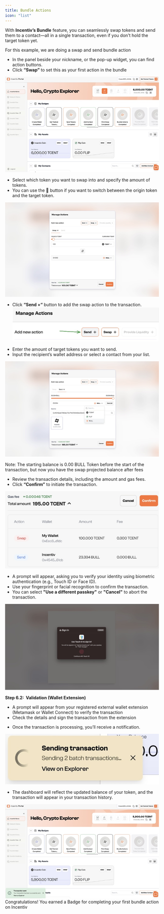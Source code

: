 ```yaml
---
title: Bundle Actions
icon: "list"
---
```


With **Incentiv’s Bundle** feature, you can seamlessly swap tokens and send them to a contact—all in a single transaction, even if you don't hold the target token yet.

 <Note> For this example, we are doing a swap and send bundle action </Note>

<Steps> 
  
<Step title="Step 1: Navigate and click the Swap button">

* In the panel beside your nickname, or the pop-up widget, you can find action buttons.
* Click **“Swap”** to set this as your first action in the bundle

![Bundle Actions](/docs/images/BundleActions1.jpeg)
</Step> 

<Step title="Step 2: Choose the token"> 

* Select which token you want to swap into and specify the amount of tokens.
* You can use the 🔄 button if you want to switch between the origin token and the target token.

![Bundle Actions](/docs/images/BundleActions2.jpeg)
</Step>
<Step title="Step 3: Select Additional Actions"> 

* Click **“Send +“** button to add the swap action to the transaction.
  ![Bundle Actions](/docs/images/BundleActions3.jpeg)
</Step>
<Step title="Step 4: Fill Token Amount and Recipient Address"> 

* Enter the amount of target tokens you want to send.
* Input the recipient’s wallet address or select a contact from your list.

![Bundle Actions](/docs/images/BundleActions4.jpeg)

 <Warning>Note: The starting balance is 0.00 BULL Token before the start of the transaction, but now you have the swap projected balance after fees</Warning>
</Step> 
<Step title="Step 5: Overview & Confirm"> 

* Review the transaction details, including the amount and gas fees.
* Click **“Confirm”** to initiate the transaction.

![Bundle Actions](/docs/images/BundleActions5.jpeg)
</Step>
<Step title="Step 6.1: Validation"> 

* A prompt will appear, asking you to verify your identity using biometric authentication (e.g., Touch ID or Face ID).
* Use your fingerprint or facial recognition to confirm the transaction.
* You can select **"Use a different passkey"** or **"Cancel"** to abort the transaction.

![Bundle Actions](/docs/images/BundleActions6.jpeg)

**Step 6.2:  Validation (Wallet Extension)**

* A prompt will appear from your registered external wallet extension (Metamask or Wallet Connect) to verify the transaction
* Check the details and sign the transaction from the extension
</Step> 
<Step title="Step 7: Transaction Confirmation"> 

* Once the transaction is processing, you’ll receive a notification.

![Bundle Actions](/docs/images/BundleActions7.jpeg)

* The dashboard will reflect the updated balance of your token, and the transaction will appear in your transaction history.

![Bundle Actions](/docs/images/BundleActions8.jpeg)
</Step>
</Steps> 
 <Tip> Congratulations! You earned a Badge for completing your first bundle action on Incentiv </Tip>
